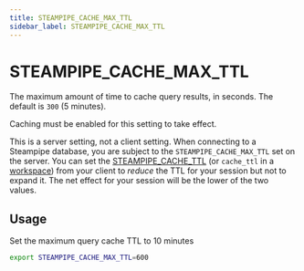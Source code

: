 ```yaml
---
title: STEAMPIPE_CACHE_MAX_TTL
sidebar_label: STEAMPIPE_CACHE_MAX_TTL
---
```


# STEAMPIPE_CACHE_MAX_TTL

The maximum amount of time to cache query results, in seconds. The default is `300` (5 minutes).

Caching must be enabled for this setting to take effect.

This is a server setting, not a client setting. When connecting to a Steampipe database, you are subject to the `STEAMPIPE_CACHE_MAX_TTL` set on the server.  You can set the [STEAMPIPE_CACHE_TTL](reference/env-vars/steampipe_cache_ttl) (or `cache_ttl` in a [workspace](/docs/reference/config-files/workspace)) from your client to *reduce* the TTL for your session but not to expand it. The net effect for your session will be the lower of the two values.


## Usage 
Set the maximum query cache TTL to 10 minutes
```bash
export STEAMPIPE_CACHE_MAX_TTL=600
```